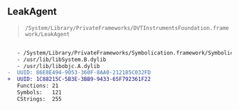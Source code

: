 ## LeakAgent

> `/System/Library/PrivateFrameworks/DVTInstrumentsFoundation.framework/LeakAgent`

```diff

   - /System/Library/PrivateFrameworks/Symbolication.framework/Symbolication
   - /usr/lib/libSystem.B.dylib
   - /usr/lib/libobjc.A.dylib
-  UUID: 86E8E494-9053-360F-8AA0-212185C032FD
+  UUID: 1C88215C-5B3E-3BB9-9433-65F792361F22
   Functions: 21
   Symbols:   121
   CStrings:  255

```
